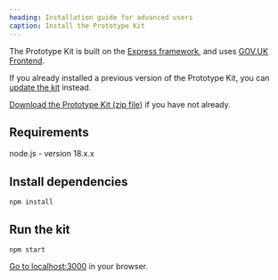 ```yaml
---
heading: Installation guide for advanced users
caption: Install the Prototype Kit
---
```


The Prototype Kit is built on the [Express framework](http://expressjs.com/), and uses [GOV.UK Frontend](https://github.com/alphagov/govuk-frontend).

If you already installed a previous version of the Prototype Kit, you can [update the kit](../updating-the-kit) instead.

[Download the Prototype Kit (zip file)](../download) if you have not already.

## Requirements

node.js - version 18.x.x

## Install dependencies

```
npm install
```

## Run the kit
```
npm start
```

[Go to localhost:3000](http://localhost:3000) in your browser.
